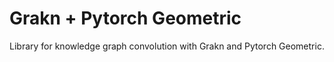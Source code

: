 Grakn + Pytorch Geometric
=========================

Library for knowledge graph convolution with Grakn and Pytorch Geometric.